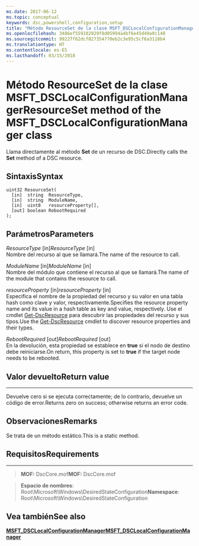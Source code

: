 ```yaml
---
ms.date: 2017-06-12
ms.topic: conceptual
keywords: dsc,powershell,configuration,setup
title: "Método ResourceSet de la clase MSFT_DSCLocalConfigurationManager"
ms.openlocfilehash: 3486ef559102929f8d05994a4bf6e45d49a0c140
ms.sourcegitcommit: 99227f62dcf827354770eb2c3e95c5cf6a3118b4
ms.translationtype: HT
ms.contentlocale: es-ES
ms.lasthandoff: 03/15/2018
---
```

# <a name="resourceset-method-of-the-msftdsclocalconfigurationmanager-class"></a><span data-ttu-id="da520-103">Método ResourceSet de la clase MSFT_DSCLocalConfigurationManager</span><span class="sxs-lookup"><span data-stu-id="da520-103">ResourceSet method of the MSFT_DSCLocalConfigurationManager class</span></span>

<span data-ttu-id="da520-104">Llama directamente al método **Set** de un recurso de DSC.</span><span class="sxs-lookup"><span data-stu-id="da520-104">Directly calls the **Set** method of a DSC resource.</span></span>

<a name="syntax"></a><span data-ttu-id="da520-105">Sintaxis</span><span class="sxs-lookup"><span data-stu-id="da520-105">Syntax</span></span>
------

```mof
uint32 ResourceSet(
  [in]  string  ResourceType,
  [in]  string  ModuleName,
  [in]  uint8   resourceProperty[],
  [out] boolean RebootRequired
);
```

<a name="parameters"></a><span data-ttu-id="da520-106">Parámetros</span><span class="sxs-lookup"><span data-stu-id="da520-106">Parameters</span></span>
----------

<span data-ttu-id="da520-107">*ResourceType* \[in\]</span><span class="sxs-lookup"><span data-stu-id="da520-107">*ResourceType* \[in\]</span></span>  
<span data-ttu-id="da520-108">Nombre del recurso al que se llamará.</span><span class="sxs-lookup"><span data-stu-id="da520-108">The name of the resource to call.</span></span>

<span data-ttu-id="da520-109">*ModuleName* \[in\]</span><span class="sxs-lookup"><span data-stu-id="da520-109">*ModuleName* \[in\]</span></span>  
<span data-ttu-id="da520-110">Nombre del módulo que contiene el recurso al que se llamará.</span><span class="sxs-lookup"><span data-stu-id="da520-110">The name of the module that contains the resource to call.</span></span>

<span data-ttu-id="da520-111">*resourceProperty* \[in\]</span><span class="sxs-lookup"><span data-stu-id="da520-111">*resourceProperty* \[in\]</span></span>  
<span data-ttu-id="da520-112">Especifica el nombre de la propiedad del recurso y su valor en una tabla hash como clave y valor, respectivamente.</span><span class="sxs-lookup"><span data-stu-id="da520-112">Specifies the resource property name and its value in a hash table as key and value, respectively.</span></span> <span data-ttu-id="da520-113">Use el cmdlet [Get-DscResource](https://technet.microsoft.com/library/dn521625.aspx) para descubrir las propiedades del recurso y sus tipos.</span><span class="sxs-lookup"><span data-stu-id="da520-113">Use the [Get-DscResource](https://technet.microsoft.com/library/dn521625.aspx) cmdlet to discover resource properties and their types.</span></span>

<span data-ttu-id="da520-114">*RebootRequired* \[out\]</span><span class="sxs-lookup"><span data-stu-id="da520-114">*RebootRequired* \[out\]</span></span>  
<span data-ttu-id="da520-115">En la devolución, esta propiedad se establece en **true** si el nodo de destino debe reiniciarse.</span><span class="sxs-lookup"><span data-stu-id="da520-115">On return, this property is set to **true** if the target node needs to be rebooted.</span></span>

## <a name="return-value"></a><span data-ttu-id="da520-116">Valor devuelto</span><span class="sxs-lookup"><span data-stu-id="da520-116">Return value</span></span>
------------

<span data-ttu-id="da520-117">Devuelve cero si se ejecuta correctamente; de lo contrario, devuelve un código de error.</span><span class="sxs-lookup"><span data-stu-id="da520-117">Returns zero on success; otherwise returns an error code.</span></span>

## <a name="remarks"></a><span data-ttu-id="da520-118">Observaciones</span><span class="sxs-lookup"><span data-stu-id="da520-118">Remarks</span></span>

<span data-ttu-id="da520-119">Se trata de un método estático.</span><span class="sxs-lookup"><span data-stu-id="da520-119">This is a static method.</span></span>

## <a name="requirements"></a><span data-ttu-id="da520-120">Requisitos</span><span class="sxs-lookup"><span data-stu-id="da520-120">Requirements</span></span>
------------
><span data-ttu-id="da520-121">**MOF:** DscCore.mof</span><span class="sxs-lookup"><span data-stu-id="da520-121">**MOF:** DscCore.mof</span></span>

><span data-ttu-id="da520-122">**Espacio de nombres**: Root\Microsoft\Windows\DesiredStateConfiguration</span><span class="sxs-lookup"><span data-stu-id="da520-122">**Namespace**: Root\Microsoft\Windows\DesiredStateConfiguration</span></span>


## <a name="see-also"></a><span data-ttu-id="da520-123">Vea también</span><span class="sxs-lookup"><span data-stu-id="da520-123">See also</span></span>


[<span data-ttu-id="da520-124">**MSFT_DSCLocalConfigurationManager**</span><span class="sxs-lookup"><span data-stu-id="da520-124">**MSFT_DSCLocalConfigurationManager**</span></span>](msft-dsclocalconfigurationmanager.md)

 

 



